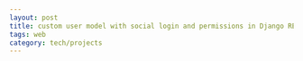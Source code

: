 ```yaml
---
layout: post
title: custom user model with social login and permissions in Django REST framework 
tags: web
category: tech/projects
---
```


<script src="https://gist.github.com/selimslab/5e93166967d0ceeaf489e6a526c83ac9.js"></script>